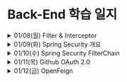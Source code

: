 # Back-End 학습 일지

<details>
<summary>01/08(월) Filter & Interceptor</summary>
<div markdown="1">

![Untitled](image/Untitled.png)
    
### Filter
    
- Dispatcher Servlet에 요청이 전달되기 전 / 후에 url 패턴에 맞는 모든 요청에 대해 부가 작업을 처리할 수 있는 기능 제공
- 스프링 컨테이너가 아닌 웹 컨테이너에 의해 관리
- Request 및 Response 조작 가능
- Spring과 무관한 전역적인 작업 처리
- 올바른 요청이 아닐 경우 차단하여 Spring Container까지의 전달을 차단해 안정성을 더욱 높일 수 있음
- init(): 필터 객체를 초기화하고 서비스에 추가하기 위한 메소드
- doFilter(): HTTP 요청이 디스패처 서블릿으로 전달되기 전에 웹 컨테이너에 의해 실행되는 메소드
- destroy(): 필터 객체를 서비스에서 제거하고 사용하는 자원을 반환하기 위한 메소드
    
### Interceptor
    
- Dispatcher Servlet이 Controller를 호출하기 전 / 후에 인터셉터가 요청과 응답을 참조하거나 가공할 수 있는 기능을 제공
- Spring Context에서 동작
- Request 및 Response 조작 불가능
- 웹 어플리케이션에 전반적으로 사용되는 기능 처리
- preHandle(): Controller가 호출되기 전에 실행
- postHandle(): Controller가 호출된 후에 실행
- afterCompletion(): 모든 작업이 완료된 후에 실행
- 타입이 일정하지 않고 호출 패턴도 정해쳐 있지 않기 때문에 AOP를 적용하려면 부가 작업 필요함 

![Untitled](image/Untitled%201.png)

</div>
</details>

<details>
<summary>01/09(화) Spring Security 개요</summary>
<div markdown="1">

### Spring Security
- 인증 (Authentication),인가(Authorization) 부여 및 보호 기능을 제공하는 프레임워크
  - Credential 기반 인증 방식: principal을 아이디로, credential을 비밀번호로 함
  - 인증: 해당 사용자가 본인이 맞는지를 확인하는 절차
  - 인가: 인증된 사용자가 요청된 자원에 접근 가능한 가를 결정하는 절차
  - 인증 / 인가를 Filter 흐름에 따라 처리
    
- ![Untitled](image/Untitled%202.png)
  1. 사용자 정보(id, password)로 로그인(인증) 요청
  2. AuthenticationFilter가 ‘1’의 요청을 가로채고 그 정보를 통해 UsernamePasswordAuthenticationToken의 인증용 객체를 생성
  3. AuthenticationManager의 구현체인 ProviderManager에게 ‘2’에서 생산된 객체를 전달
  4. AutenticationManger는 등록된 AuthenticationProvider을 조회하며 인증을 요구
  5. 실제 데이터베이스에서 사용자 인증정보를 가져오는 UserDetailsService에 사용자 정보를 넘겨줌
  6. 넘겨받은 사용자 정보를 통해 데이터베이스에서 찾아낸 사용자 정보인 UserDetails 객체를 만듦
  7. AuthenticaitonProvider은 UserDetails를 넘겨받고 사용자 정보를 비교
  8. 인증이 완료되면 권한 등의 사용자 정보를 담은 Authentication 객체를 반환
  9. AuthenticationFilter에 Authentication 객체가 반환
  10. Authentication 객체를 Security Context에 저장 (전통적인 세선-쿠키 기반의 인증 방식을 사용)
    
### Authentication
- 현재 접근하는 주체의 정보와 권한을 담는 인터페이스
- Authentication 객체는 SecurityContext에 저장됨
- SecurityContextHolder → SecurityContext → Authentication 접근
    
```java
  public interface Authentication extends Principal, Serializable {
      // 현재 사용자의 권한 목록을 가져옴
      Collection<? extends GrantedAuthority> getAuthorities();
    
      // credential을 가져옴
      Object getCredentials();
    
      Object getDetails();
    
      // Principal 객체 가져옴
      Object getPrincipal();
    
      // 인증 여부 가져옴
      boolean isAuthenticated();
    
      // 인증 여부 설정함
      void setAuthenticated(boolean isAuthenticated) throws IllegalArgumentException;
  }
```
    
### UsernamePasswordAuthenticationToken
- Authentication을 implements한 AbstractAuthenticationToken의 하위 클래스
- 첫 번째 생성자는 인증 전의 객체를 생성하고, 두번째는 인증이 완료된 객체를 생성
    
```java
  public abstract class AbstractAuthenticationToken implements Authentication, CredentialsContainer {
  }
  public class UsernamePasswordAuthenticationToken extends AbstractAuthenticationToken {
      private static final long serialVersionUID = SpringSecurityCoreVersion.SERIAL_VERSION_UID;
        
          // 주로 사용자의 ID에 해당
      private final Object principal;
    
      // 주로 사용자의 PW에 해당
      private Object credentials;
    
      // 인증 완료 전의 객체 생성
      public UsernamePasswordAuthenticationToken(Object principal, Object credentials) {
          super(null);
          this.principal = principal;
          this.credentials = credentials;
          setAuthenticated(false);
      }
    
      // 인증 완료 후의 객체 생성
      public UsernamePasswordAuthenticationToken(Object principal, Object credentials, Collection<? extends GrantedAuthority> authorities) {
          super(authorities);
          this.principal = principal;
          this.credentials = credentials;
          super.setAuthenticated(true); // must use super, as we override
      }
  }
```
    
### **AuthenticationManager** 
- 인증에 대한 부분을 처리
- 실질적으로는 AuthenticationProvider에 의해 처리
- 인증에 성공하면 두번째 생성자를 이용해 객체를 생성하여 SecurityContext에 저장
    
```java
  public interface AuthenticationManager {
    
      Authentication authenticate(Authentication authentication) throws AuthenticationException;
  }
```
    
### AuthenticationProvider 
- 실제 인증에 대한 부분 처리
- 인증 전의 Authentication 객체를 받아서 인증이 완료된 객체를 반환
    
```java
  public interface AuthenticationProvider {
        
      Authentication authenticate(Authentication authentication) throws AuthenticationException;
        
      boolean supports(Class<?> authentication);
  }
```
    
### ProviderManager 
- AuthenticationProvider을 구성하는 목록을 가짐
    
```java
  public class ProviderManager implements AuthenticationManager, MessageSourceAware, InitializingBean {
        
      public List<AuthenticationProvider> getProviders() {
          return this.providers;
      }
    
      public Authentication authenticate(Authentication authentication) throws AuthenticationException {
          Class<? extends Authentication> toTest = authentication.getClass();
          AuthenticationException lastException = null;
          AuthenticationException parentException = null;
          Authentication result = null;
          Authentication parentResult = null;
          int currentPosition = 0;
          int size = this.providers.size();
          // for문으로 모든 provider를 순회하여 처리하고 result가 나올때까지 반복한다.
          for (AuthenticationProvider provider : getProviders()) { ...}
      }
  }
```
    
### UserDetailsService 
- UserDetails 객체를 반환하는 하나의 메소드를 가짐
- 일반적으로 위의 메소드를 implements한 클래스에 UserRepository를 주입받아 DB와 연결하여 처리
    
```java
  public interface UserDetailsService {
      UserDetails loadUserByUsername(String username) throws UsernameNotFoundException;
  }
```
    
### UserDetails
- 인증에 성공하여 생성된 UserDetails 객체는 UsernamePasswordAuthenticationToken을 생성하기 위해 사용됨 
```java
  public interface UserDetails extends Serializable {
    
      // 권한 목록
      Collection<? extends GrantedAuthority> getAuthorities();
    
      String getPassword();
        
      String getUsername();
        
      // 계정 만료 여부
      boolean isAccountNonExpired();
        
      // 계정 잠김 여부
      boolean isAccountNonLocked();
        
      // 비밀번호 만료 여부
      boolean isCredentialsNonExpired();
        
      // 사용자 활성화 여부
      boolean isEnabled();
  }
 ```
    
### SecurityContextHolder 
- 보안 주체의 세부 정보를 포함하여 응용프로그램의 현재 보안 컨텍스트에 대한 세부 정보가 저장됨
 
### SecurityContext 
- Authentication을 보관하는 역할을 함
- SecurityContext를 통해 Authentication을 저장하거나 꺼낼 수 있음
    
```java
  SecurityContextHolder.getContext().setAuthentication(authentication);
  SecurityContextHolder.getContext().getAuthentication(authentication);
 ```
    
### GrantedAuthority 
- 현재 사용자가 가지고 있는 권한을 의미
- ROLE_ADMIN, ROLE_USER와 같이 ROLE_*의 형태로 사용
- 특정 자원에 대한 권한이 있는지를 검사하여 접근 허용 여부를 결정

</div>
</details>

<details>
<summary>01/10(수) Spring Security FilterChain</summary>
<div markdown="1">
    
![Untitled](image/Untitled%203.png)
    
### 필터 설정
- WebSecurityConfigurerAdapter를 구현한 설정 파일의 내용을 기반으로 해당되는 필터들을 생성
- Spring Security 5.4 이후부터 WebSecurityConfigurerAdapter가 Deprecated
    
```jsx
  @Configuration
  public class SecurityConfiguration {
    
      @Bean
      public SecurityFilterChain filterChain(HttpSecurity http) throws Exception {
          http
              .authorizeHttpRequests((authz) -> authz
                  .anyRequest().authenticated()
              )
              .httpBasic(withDefaults());
          return http.build();
      }
  }
```
- HttpSecurity가 실제 필터를 생성
- FilterChainProxy는 각각의 설정 클래스 별(SecurityConfig1, SecurityConfig2)로필터 목록들을 갖고 있는 형태
    
### 사용자 요청
- DelegatingFilterProxy(서블릿 필터)가 FilterChainProxy(@Bean: springSecurityFilterChain)에 요청 위임
    
### FilterChain
- **SecurityContextPersistenceFilter**
  - SecurityContextRepository에서 SecurityContext를 가져오거나 생성
  - HttpSessionSecurityContextRepository 클래스가 SecurityContext 객체를 생성하고, 세션에 저장
  - SecurityContextRepository의 loadContext 메소드로 인증을 시도한 사용자가 세션에 저장한 이력이 있는지 확인
    - 처음 인증하거나 익명 사용자인 경우 SecurityContext 생성 후 SecurityContextHolder에 저장 하고 다음 필터 실행
    - 이력이 있는 경우 SecurityContext에서 꺼내와 SecurityContextHolder에 저장
    - 모든 작업이 마쳐서 최종적으로 클라이언트에게 인증하기 직전에는 항상 ClearSecurityContext를 실행 (Request 단위)
        
    ![Untitled](image/Untitled%204.png)
        
    
- **LogoutFilter**: 로그아웃을 처리
    
- **UsernamePasswordAuthenticationFilter**
  - ID와 Password를 사용하는 실제 Form 기반 유저 인증을 처리
  - Authentication 객체를 만들어 아이디 패스워드를 저장하고, AuthenticationManager에게 인증처리를 맡김
  - 검증 단계를 총괄하는 클래스인 AuthenticationProvider에게 실질적인 인증 처리를 위임
  - 인증을 성공한 경우 인증객체(Authentication)를 생성 후 SecurityContext에 저장
        
![Untitled](image/Untitled%205.png)
        
- **ConcurrentSessionFilter**
  - 동시 세션과 관련된 필터
  - 현재 사용자 계정으로 인증을 받은 사람이 두 명 이상일 때 실행
  - 매 요청마다 현재 사용자의 세션 만료 여부 확인
  - session.expireNow의 값으로 구분
  - 세션이 만료된 경우 해당 사용자를 로그아웃하고 요청 실패를 던짐
    
- **RememberMeAuthenticationFilter**
  - 세션이 사라지거나 만료 되더라도, 쿠키 또는 DB를 사용하여 저장된 토큰 기반으로 인증을 처리
  - 세션이 만료되거나 무효화되어서 세션안에 있는 SecurityContext내의 인증 객체가 null일 경우 해당 필터가 작동
  - 현재 사용자가 요청하는 request header에 remember-me cookie 값을 헤더에 저장한 상태로 왔을 때이 필터가 접속한 사용자 대신에 인증처리를 시도
        
![Untitled](image/Untitled%206.png)
        
    
- **AnonymousAuthenticationFilter**
  - 사용자 정보가 인증되지 않았다면 익명 사용자 토큰을 반환
  - 이 필터가 호출되는 시점까지 인증 시도를 하지 않고 권한도 없이 어떤 자원에 바로 접속을 시도하는 경우 실행
  - annonymouseAuthenticationToken을 만들어서 SecurityContext 객체에 저장
    
- **SessionManagementFilter**
  - 로그인 후 Session과 관련된 작업을 처리
  - ConcurrentSessionFilter와 협력하여 동시 세션 제어를 수행
  - 현재 세션에 SecurityContext이 없거나 세션이 null인 경우에 동작
  - SessionInfo 등록, SessionFixation, ConcurrentSession을 진행
  - Register SessionInfo
    - 사용자의 세션 정보 등록
    - 인증에 성공한 인증객체(SecurityContext)를 세션에 저장하는 처리를 응답(리턴?) 직전에 처리
  - SessionFixation
    - 세션 고정 보호로 인증에 성공한 시점에 새롭게 쿠키가 발급
    - 인증을 시도하기 전에 이전에 쿠키가 삭제되고 새로운 쿠키가 발급
  - ConcurrentSession
    - 사용자가 인증에 성공했다면 해당 사용자 계정으로 동시점에 세션이 존재하는지 확인
    - 현재 사용자 인증 거부(인증 자체를 실행하지 못하도록 인증 관련 예외 날림)
    - 이전 사용자 인증 만료(session.expireNow를 false로 바꿈)
- ![Untitled](iamge/Untitled%207.png)
    
**아래 두 필터는 인증 이후 자원에 접근할 때 가장 큰 역할을 하는 필터**
    
![Untitled](image/Untitled%208.png)
    
- **ExceptionTranslationFilter**
  - 인증, 인가 예외가 발생할 경우 실행
  - AccessDeniedException, AuthenticationException
    
- **FilterSecurityInterceptor**
  - 권한 부여와 관련한 결정을 AccessDecisionManager에게 위임해 권한부여 결정 및 접근 제어 처리
  - Check Authenticated: 인증 객체가 존재하는 지 확인
  - AccessDecisionManager: Voter들을 사용하며 인가에 사용되는 여러 전략들이 존재 / 권한 없으면 AccessDeniedException
  - accessDecisionVoter: 접근하고자하는 자원의 승인과 거부 판단

</div>
</details>

<details>
<summary>01/11(목) Github OAuth 2.0</summary>
<div markdown="1">
    
![Untitled](image/Untitled%209.png)
    
### Github Login 구성 요소 
- 자원 소유자: 사용자
- 클라이언트: 서비스, 어플리케이션
- 인가 서버: Github 인가 서버(https://github.com/login/oauth)
- 지원 서버: Github API 서버(https://api.github.com/)
    
![Untitled](image/Untitled%2010.png)
    
### 작동과정
    
**[사용자 - 클라이언트] Github 인증 요청 및 유효성 검사**
1. Github 로그인 클릭
2. Github OAuth 서버에 권한 인증을 요청

**[사용자 - 인가 서버] 사용자 인증 및 인가 코드 발급**
1. 인가 서버는 클라이언트의 Client ID, Client Secret, Callback URL 등을 사전에 등록한 값과 일치하는지 검증
2. 로그인 페이지 제공 및 정보 입력 후 요청
3. 로그인 성공시 인가 서버에서 클라이언트에 제공할 권한 목록을 표시하는 창을 표시
4. 사용자는 인가 서버에서 표시한 제공할 권한을 확인하고 수락 여부를 결정
5. 수락 버튼을 누르면 `Callback URL`(`redirect_uri`)의 code에 인가 코드를 포함하여 리다이렉트
    
**[클라이언트 - 인가 서버] 액세스 토큰 발급**
1. 인가 코드를 받은 클라이언트는 기존의 인증 정보인 `Client ID`, `Client Secret`, `Callback URL` 등과 함께 인가 코드를 인가 서버에 액세스 토큰 발급 요청
2. 인가 서버는 요청받은 데이터를 다시 검증하여 최종적으로 자원 서버에 접근할 수 있는 액세스 토큰을 발급
    
**[클라이언트 - 자원 서버] 자원 요청** 
1. 필요한 자원이 있다면 자원 서버인 Github API 서버에 발급받은 액세스 토큰과 함께 요청
2. Github 에서 설정으로 리프래시 토큰을 함께 발급받을 수 있음

</div>
</details>

<details>
<summary>01/12(금) OpenFeign</summary>
<div markdown="1">
    
### OpenFeign이란
- 선언적인 HTTP Client 도구
- 외부 API 호출을 쉽게 할 수 있게 도와줌
    
### OpenFeign의 장점
- 인터페이스와 어노테이션 기반으로 작성할 코드가 줄어듦
- Spring MVC 어노테이션으로 개발 가능
- 다른 Spring Cloud 기술(Eureka, Circuit Breaker, LoadBalancer)과 통합이 쉬움
    
### OpenFeign의 단점 및 한계
- 기본 HTTP Client가 HTTP2를 지원하지 않음 (추가 설정 필요)
- 공식적으로 Reactive 모델을 지원하지 않음 (비공식 오픈소스 라이브러리 사용)
- 어플리케이션이 실행될 때 초기화 에럭 발생할 수 있음 (Object Provider 사용 필요)
- 테스트 도구 미제공 (직접 작성 필요)
    
### OpenFeign 의존성 추가
- Spring Cloud 기반의 기술이므로 Spring Cloud에 대한 의존성이 필요 
```java
  plugins {
      id 'java'
      id 'org.springframework.boot' version '3.0.6'
      id 'io.spring.dependency-management' version '1.1.0'
  }
    
  ...
    
  dependencies {
  ...
    
      // OpenFeign
      implementation 'org.springframework.cloud:spring-cloud-starter-openfeign:4.0.3'
        
  }
    
  ext {
      set('springCloudVersion', "2022.0.3")
  }
    
  dependencyManagement {
    
      imports {
          mavenBom "org.springframework.cloud:spring-cloud-dependencies:${springCloudVersion}"
      }
    
  }
```
    
### OpenFeign 소스 적용 및 사용
- 메인 클래스에 어노테이션을 붙일 수도 있지만 불필요하게 테스트가 무거워지므로 별도의 설정 파일 작성
- OpenFeignConfig

```java
  import org.springframework.cloud.openfeign.EnableFeignClients;
  import org.springframework.context.annotation.Configuration;
    
  @Configuration
  @EnableFeignClients(basePackages = {"com.gate.common"})
  public class OpenFeignConfig {
    
  }
```
    
- URL 정적 호출
- configuration: 설정이 필요한 경우 사용
- FeignConfig: ErrorDecoder를 새로 구현하여 에러 관리 가능
- 받는 쪽의 Media Type 꼭 확인할 것
    
```java
  ...
  import feign.codec.ErrorDecoder;
  import org.springframework.cloud.openfeign.FeignClient;
  import org.springframework.context.annotation.Bean;
  import org.springframework.http.MediaType;
  import org.springframework.web.bind.annotation.*;
    
  @FeignClient(value= "search", url = "http://localhost:8080", configuration = SearchApi.FeignConfig.class)
  public interface SearchApi {
    
      @GetMapping(value = "/books",produces = MediaType.APPLICATION_JSON_VALUE)
      BookResponse getBookItems(@RequestParam("title") String title,
                                      @RequestParam("page") int page,
                                      @RequestParam("size") int size
      );
    
      class FeignConfig {
          @Bean
          ErrorDecoder errorDecoder() {
              return new SearchErrorDecoder();
          }
      }
  }
```
    
- URL 동적 호출 (아무 값이나 넣고 파라미터로 호출) 
```java
  ...
  import feign.codec.ErrorDecoder;
  import org.springframework.cloud.openfeign.FeignClient;
  import org.springframework.context.annotation.Bean;
  import org.springframework.http.MediaType;
  import org.springframework.web.bind.annotation.*;
    
  @FeignClient(value= "search", url = "USE_DYNAMIC_URI", configuration = SearchApi.FeignConfig.class)
  public interface SearchApi {
    
      @GetMapping(value = "/books",produces = MediaType.APPLICATION_JSON_VALUE)
      BookResponse getBookItems(URI uri,
                                                                      @RequestParam("title") String title,
                                @RequestParam("page") int page,
                                @RequestParam("size") int size
      );
    
      ...
  }
```
    
- Exception 처리하기
- 에러를 Client에 전달하기 위해서는 Decoder와 Exception 관련 객체들과 ExceptionAdvice가 추가되어야 함 
```java
  feign.FeignException$BadRequest: [400] during [GET] to [http://URL] [SearchApi#getBookItems(String,int,int)]: [{"code":1,"message":"Not match field","fieldErrors":[{"field":"search","value":"","message":"must not be blank"}],"timestamps":"2023-06-13 13:49:31"}]
```
    
- SearchErrorResponse
- Exception에 담을 Response 설정
```java
  import lombok.AllArgsConstructor;
  import lombok.Data;
  import lombok.NoArgsConstructor;
    
  import java.util.List;
    
  @Data
  public class SearchErrorResponse {
      private int code;
      private String message;
      private List<FieldError> fieldErrors;
      private String timestamps;
    
      @Data
      public static class FieldError{
          private String field;
          private String value;
          private String message;
      }
  }
 ```
    
- SearchFeignException
- Exception 생성 
```java
  import org.springframework.web.server.ResponseStatusException;
    
  public class SearchFeignException extends ResponseStatusException {
      private final ApiResponseType apiResponseType;
      private final SearchErrorResponse errorResponse;
    
      public SearchFeignException(ApiResponseType apiResponseType) {
          super(apiResponseType.getHttpStatus(), apiResponseType.getMessage());
          this.apiResponseType = apiResponseType;
          this.errorResponse = null;
      }
    
      public SearchFeignException(ApiResponseType apiResponseType, SearchErrorResponse errorResponse) {
          super(apiResponseType.getHttpStatus(), apiResponseType.getMessage());
          this.apiResponseType = apiResponseType;
          this.errorResponse = errorResponse;
      }
    
      public ApiResponseType getApiResponseType() {
          return apiResponseType;
      }
    
      public SearchErrorResponse getErrorResponse() {
          return errorResponse;
      }
  }
```
    
- SearchDecoder
- ErrorDecoder에서 decode를 override
- 여러 개의 method가 통과한다면 methodKey로 ExceptionType을 변경해 내려줄 수 있음
- stringdecoder와 objectMapper로 바로 ErrorResponse로 변환이 가능 
```java
  import com.fasterxml.jackson.databind.ObjectMapper;
  import feign.Response;
  import feign.codec.ErrorDecoder;
  import feign.codec.StringDecoder;
  import lombok.SneakyThrows;
  import lombok.extern.slf4j.Slf4j;
    
  @Slf4j
  public class SearchErrorDecoder implements ErrorDecoder {
      private final StringDecoder stringDecoder = new StringDecoder();
      private final ObjectMapper objectMapper = new ObjectMapper();
    
      @Override
      @SneakyThrows
      public SearchFeignException decode(String methodKey, Response response) {
    
          String message = stringDecoder.decode(response, String.class).toString();
          SearchErrorResponse searchErrorResponse = objectMapper.readValue(message, SearchErrorResponse.class);
    
          return new SearchFeignException(ApiResponseType.SEARCH_KEYWORD_NULL, searchErrorResponse);
      }
    
  }
```
    
- ExceptionControllerAdvice 
```java
  @RestControllerAdvice
  public class ExceptionControllerAdvice {
    
      ...
        
      @ExceptionHandler(SearchFeignException.class)
      @ResponseStatus(HttpStatus.BAD_REQUEST)
      public ResponseEntity<ErrorResponse> handleException(SearchFeignException e) {
          log.error("global handleException SearchFeignException", e);
    
          ErrorResponse errorResponse = ErrorResponse.of(e.getApiResponseType().getCode(), e.getErrorResponse());
    
          return new ResponseEntity<>(errorResponse, e.getApiResponseType().getHttpStatus());
    
      }
    
  }
```

</div>
</details>